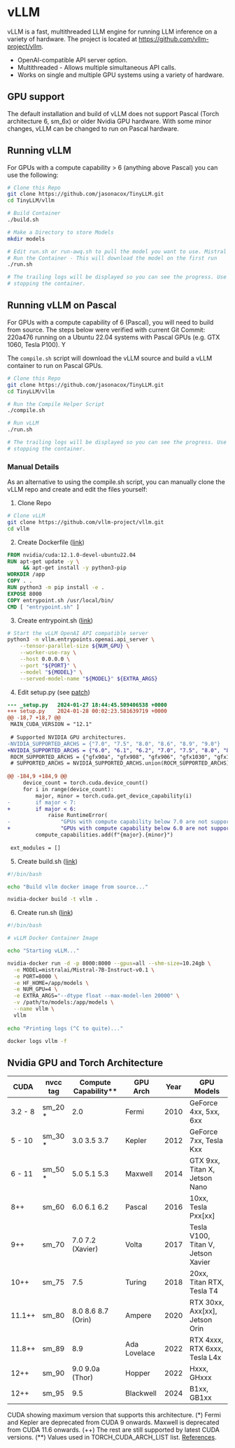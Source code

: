 # vLLM

vLLM is a fast, multithreaded LLM engine for running LLM inference on a variety of hardware. 
The project is located at https://github.com/vllm-project/vllm.

* OpenAI-compatible API server option.
* Multithreaded - Allows multiple simultaneous API calls.
* Works on single and multiple GPU systems using a variety of hardware.

## GPU support

The default installation and build of vLLM does not support Pascal (Torch architecture 6, sm_6x) or older Nvidia GPU hardware.
With some minor changes, vLLM can be changed to run on Pascal hardware.

## Running vLLM

For GPUs with a compute capability > 6 (anything above Pascal) you can use the following:

```bash
# Clone this Repo
git clone https://github.com/jasonacox/TinyLLM.git
cd TinyLLM/vllm

# Build Container
./build.sh 

# Make a Directory to store Models
mkdir models

# Edit run.sh or run-awq.sh to pull the model you want to use. Mistral is set by default.
# Run the Container - This will download the model on the first run
./run.sh  

# The trailing logs will be displayed so you can see the progress. Use ^C to exit without
# stopping the container. 
```

## Running vLLM on Pascal

For GPUs with a compute capability of 6 (Pascal), you will need to build from source. The steps below were verified with current Git Commit: 220a476 running on a Ubuntu 22.04 systems with Pascal GPUs (e.g. GTX 1060, Tesla P100). Y

The `compile.sh` script will download the vLLM source and build a vLLM container to run on Pascal GPUs.

```bash
# Clone this Repo
git clone https://github.com/jasonacox/TinyLLM.git
cd TinyLLM/vllm

# Run the Compile Helper Script
./compile.sh

# Run vLLM
./run.sh

# The trailing logs will be displayed so you can see the progress. Use ^C to exit without
# stopping the container. 
```

### Manual Details 

As an alternative to using the compile.sh script, you can manually clone the vLLM repo and create
and edit the files yourself:

1. Clone Repo

```bash
# Clone vLLM
git clone https://github.com/vllm-project/vllm.git
cd vllm
```

2. Create Dockerfile ([link](./Dockerfile.source))

```dockerfile
FROM nvidia/cuda:12.1.0-devel-ubuntu22.04
RUN apt-get update -y \
     && apt-get install -y python3-pip
WORKDIR /app
COPY . .
RUN python3 -m pip install -e .
EXPOSE 8000
COPY entrypoint.sh /usr/local/bin/
CMD [ "entrypoint.sh" ]
```

3. Create entrypoint.sh ([link](./entrypoint.sh))

```bash
# Start the vLLM OpenAI API compatible server
python3 -m vllm.entrypoints.openai.api_server \
    --tensor-parallel-size ${NUM_GPU} \
    --worker-use-ray \
    --host 0.0.0.0 \
    --port "${PORT}" \
    --model "${MODEL}" \
    --served-model-name "${MODEL}" ${EXTRA_ARGS}
```

4. Edit setup.py (see [patch](./setup.py.patch))

```patch
--- _setup.py	2024-01-27 18:44:45.509406538 +0000
+++ setup.py	2024-01-28 00:02:23.581639719 +0000
@@ -18,7 +18,7 @@
 MAIN_CUDA_VERSION = "12.1"
 
 # Supported NVIDIA GPU architectures.
-NVIDIA_SUPPORTED_ARCHS = {"7.0", "7.5", "8.0", "8.6", "8.9", "9.0"}
+NVIDIA_SUPPORTED_ARCHS = {"6.0", "6.1", "6.2", "7.0", "7.5", "8.0", "8.6", "8.9", "9.0"}
 ROCM_SUPPORTED_ARCHS = {"gfx90a", "gfx908", "gfx906", "gfx1030", "gfx1100"}
 # SUPPORTED_ARCHS = NVIDIA_SUPPORTED_ARCHS.union(ROCM_SUPPORTED_ARCHS)
 
@@ -184,9 +184,9 @@
     device_count = torch.cuda.device_count()
     for i in range(device_count):
         major, minor = torch.cuda.get_device_capability(i)
-        if major < 7:
+        if major < 6:
             raise RuntimeError(
-                "GPUs with compute capability below 7.0 are not supported.")
+                "GPUs with compute capability below 6.0 are not supported.")
         compute_capabilities.add(f"{major}.{minor}")
 
 ext_modules = []
```

5. Create build.sh ([link](./build.sh))

```bash
#!/bin/bash

echo "Build vllm docker image from source..."

nvidia-docker build -t vllm .
```

6. Create run.sh ([link](./run.sh))

```bash
#!/bin/bash

# vLLM Docker Container Image

echo "Starting vLLM..."

nvidia-docker run -d -p 8000:8000 --gpus=all --shm-size=10.24gb \
  -e MODEL=mistralai/Mistral-7B-Instruct-v0.1 \
  -e PORT=8000 \
  -e HF_HOME=/app/models \
  -e NUM_GPU=4 \
  -e EXTRA_ARGS="--dtype float --max-model-len 20000" \
  -v /path/to/models:/app/models \
  --name vllm \
  vllm 
  
echo "Printing logs (^C to quite)..."

docker logs vllm -f
```

## Nvidia GPU and Torch Architecture

| CUDA    | nvcc tag | Compute Capability** | GPU Arch     | Year | GPU Models                          |
|---------|----------|----------------------|--------------|------|-------------------------------------|
| 3.2 - 8 | sm_20 *  | 2.0                  | Fermi        | 2010 | GeForce 4xx, 5xx, 6xx               |
| 5 - 10  | sm_30 *  | 3.0 3.5 3.7          | Kepler       | 2012 | GeForce 7xx, Tesla Kxx              |
| 6 - 11  | sm_50 *  | 5.0 5.1 5.3          | Maxwell      | 2014 | GTX 9xx, Titan X, Jetson Nano       |
| 8++     | sm_60    | 6.0 6.1 6.2          | Pascal       | 2016 | 10xx, Tesla Pxx[xx]                 |
| 9++     | sm_70    | 7.0 7.2 (Xavier)     | Volta        | 2017 | Tesla V100, Titan V, Jetson Xavier  |
| 10++    | sm_75    | 7.5                  | Turing       | 2018 | 20xx, Titan RTX, Tesla T4           |
| 11.1++  | sm_80    | 8.0 8.6 8.7 (Orin)   | Ampere       | 2020 | RTX 30xx, Axx[xx], Jetson Orin      |
| 11.8++  | sm_89    | 8.9                  | Ada Lovelace | 2022 | RTX 4xxx, RTX 6xxx, Tesla L4x       |
| 12++    | sm_90    | 9.0 9.0a (Thor)      | Hopper       | 2022 | Hxxx, GHxxx                         |
| 12++    | sm_95    | 9.5                  | Blackwell    | 2024 | B1xx, GB1xx                         |

CUDA showing maximum version that supports this architecture. (*) Fermi and Kepler are deprecated from CUDA 9 onwards. Maxwell is deprecated from CUDA 11.6 onwards. (++) The rest are still supported by latest CUDA versions. (**) Values used in TORCH_CUDA_ARCH_LIST list. [References](https://arnon.dk/matching-sm-architectures-arch-and-gencode-for-various-nvidia-cards/).
